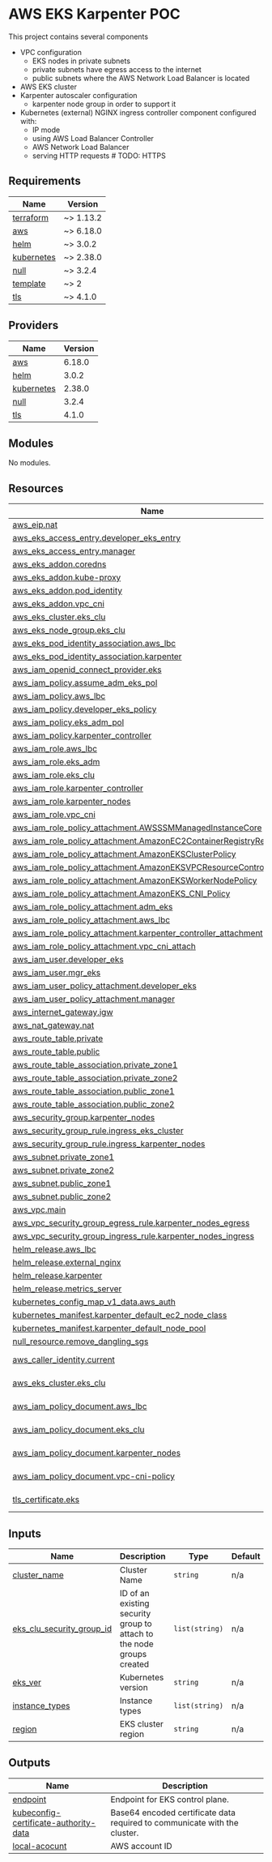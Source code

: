 <!-- BEGIN_TF_DOCS -->
# AWS EKS Karpenter POC

This project contains several components
- VPC configuration
  - EKS nodes in private subnets
  - private subnets have egress access to the internet
  - public subnets where the AWS Network Load Balancer is located
- AWS EKS cluster
- Karpenter autoscaler configuration
  - karpenter node group in order to support it
- Kubernetes (external) NGINX ingress controller component configured with:
  - IP mode
  - using AWS Load Balancer Controller
  - AWS Network Load Balancer
  - serving HTTP requests # TODO: HTTPS

## Requirements

| Name | Version |
|------|---------|
| <a name="requirement_terraform"></a> [terraform](#requirement\_terraform) | ~> 1.13.2 |
| <a name="requirement_aws"></a> [aws](#requirement\_aws) | ~> 6.18.0 |
| <a name="requirement_helm"></a> [helm](#requirement\_helm) | ~> 3.0.2 |
| <a name="requirement_kubernetes"></a> [kubernetes](#requirement\_kubernetes) | ~> 2.38.0 |
| <a name="requirement_null"></a> [null](#requirement\_null) | ~> 3.2.4 |
| <a name="requirement_template"></a> [template](#requirement\_template) | ~> 2 |
| <a name="requirement_tls"></a> [tls](#requirement\_tls) | ~> 4.1.0 |

## Providers

| Name | Version |
|------|---------|
| <a name="provider_aws"></a> [aws](#provider\_aws) | 6.18.0 |
| <a name="provider_helm"></a> [helm](#provider\_helm) | 3.0.2 |
| <a name="provider_kubernetes"></a> [kubernetes](#provider\_kubernetes) | 2.38.0 |
| <a name="provider_null"></a> [null](#provider\_null) | 3.2.4 |
| <a name="provider_tls"></a> [tls](#provider\_tls) | 4.1.0 |

## Modules

No modules.

## Resources

| Name | Type |
|------|------|
| [aws_eip.nat](https://registry.terraform.io/providers/hashicorp/aws/latest/docs/resources/eip) | resource |
| [aws_eks_access_entry.developer_eks_entry](https://registry.terraform.io/providers/hashicorp/aws/latest/docs/resources/eks_access_entry) | resource |
| [aws_eks_access_entry.manager](https://registry.terraform.io/providers/hashicorp/aws/latest/docs/resources/eks_access_entry) | resource |
| [aws_eks_addon.coredns](https://registry.terraform.io/providers/hashicorp/aws/latest/docs/resources/eks_addon) | resource |
| [aws_eks_addon.kube-proxy](https://registry.terraform.io/providers/hashicorp/aws/latest/docs/resources/eks_addon) | resource |
| [aws_eks_addon.pod_identity](https://registry.terraform.io/providers/hashicorp/aws/latest/docs/resources/eks_addon) | resource |
| [aws_eks_addon.vpc_cni](https://registry.terraform.io/providers/hashicorp/aws/latest/docs/resources/eks_addon) | resource |
| [aws_eks_cluster.eks_clu](https://registry.terraform.io/providers/hashicorp/aws/latest/docs/resources/eks_cluster) | resource |
| [aws_eks_node_group.eks_clu](https://registry.terraform.io/providers/hashicorp/aws/latest/docs/resources/eks_node_group) | resource |
| [aws_eks_pod_identity_association.aws_lbc](https://registry.terraform.io/providers/hashicorp/aws/latest/docs/resources/eks_pod_identity_association) | resource |
| [aws_eks_pod_identity_association.karpenter](https://registry.terraform.io/providers/hashicorp/aws/latest/docs/resources/eks_pod_identity_association) | resource |
| [aws_iam_openid_connect_provider.eks](https://registry.terraform.io/providers/hashicorp/aws/latest/docs/resources/iam_openid_connect_provider) | resource |
| [aws_iam_policy.assume_adm_eks_pol](https://registry.terraform.io/providers/hashicorp/aws/latest/docs/resources/iam_policy) | resource |
| [aws_iam_policy.aws_lbc](https://registry.terraform.io/providers/hashicorp/aws/latest/docs/resources/iam_policy) | resource |
| [aws_iam_policy.developer_eks_policy](https://registry.terraform.io/providers/hashicorp/aws/latest/docs/resources/iam_policy) | resource |
| [aws_iam_policy.eks_adm_pol](https://registry.terraform.io/providers/hashicorp/aws/latest/docs/resources/iam_policy) | resource |
| [aws_iam_policy.karpenter_controller](https://registry.terraform.io/providers/hashicorp/aws/latest/docs/resources/iam_policy) | resource |
| [aws_iam_role.aws_lbc](https://registry.terraform.io/providers/hashicorp/aws/latest/docs/resources/iam_role) | resource |
| [aws_iam_role.eks_adm](https://registry.terraform.io/providers/hashicorp/aws/latest/docs/resources/iam_role) | resource |
| [aws_iam_role.eks_clu](https://registry.terraform.io/providers/hashicorp/aws/latest/docs/resources/iam_role) | resource |
| [aws_iam_role.karpenter_controller](https://registry.terraform.io/providers/hashicorp/aws/latest/docs/resources/iam_role) | resource |
| [aws_iam_role.karpenter_nodes](https://registry.terraform.io/providers/hashicorp/aws/latest/docs/resources/iam_role) | resource |
| [aws_iam_role.vpc_cni](https://registry.terraform.io/providers/hashicorp/aws/latest/docs/resources/iam_role) | resource |
| [aws_iam_role_policy_attachment.AWSSSMManagedInstanceCore](https://registry.terraform.io/providers/hashicorp/aws/latest/docs/resources/iam_role_policy_attachment) | resource |
| [aws_iam_role_policy_attachment.AmazonEC2ContainerRegistryReadOnly](https://registry.terraform.io/providers/hashicorp/aws/latest/docs/resources/iam_role_policy_attachment) | resource |
| [aws_iam_role_policy_attachment.AmazonEKSClusterPolicy](https://registry.terraform.io/providers/hashicorp/aws/latest/docs/resources/iam_role_policy_attachment) | resource |
| [aws_iam_role_policy_attachment.AmazonEKSVPCResourceController](https://registry.terraform.io/providers/hashicorp/aws/latest/docs/resources/iam_role_policy_attachment) | resource |
| [aws_iam_role_policy_attachment.AmazonEKSWorkerNodePolicy](https://registry.terraform.io/providers/hashicorp/aws/latest/docs/resources/iam_role_policy_attachment) | resource |
| [aws_iam_role_policy_attachment.AmazonEKS_CNI_Policy](https://registry.terraform.io/providers/hashicorp/aws/latest/docs/resources/iam_role_policy_attachment) | resource |
| [aws_iam_role_policy_attachment.adm_eks](https://registry.terraform.io/providers/hashicorp/aws/latest/docs/resources/iam_role_policy_attachment) | resource |
| [aws_iam_role_policy_attachment.aws_lbc](https://registry.terraform.io/providers/hashicorp/aws/latest/docs/resources/iam_role_policy_attachment) | resource |
| [aws_iam_role_policy_attachment.karpenter_controller_attachment](https://registry.terraform.io/providers/hashicorp/aws/latest/docs/resources/iam_role_policy_attachment) | resource |
| [aws_iam_role_policy_attachment.vpc_cni_attach](https://registry.terraform.io/providers/hashicorp/aws/latest/docs/resources/iam_role_policy_attachment) | resource |
| [aws_iam_user.developer_eks](https://registry.terraform.io/providers/hashicorp/aws/latest/docs/resources/iam_user) | resource |
| [aws_iam_user.mgr_eks](https://registry.terraform.io/providers/hashicorp/aws/latest/docs/resources/iam_user) | resource |
| [aws_iam_user_policy_attachment.developer_eks](https://registry.terraform.io/providers/hashicorp/aws/latest/docs/resources/iam_user_policy_attachment) | resource |
| [aws_iam_user_policy_attachment.manager](https://registry.terraform.io/providers/hashicorp/aws/latest/docs/resources/iam_user_policy_attachment) | resource |
| [aws_internet_gateway.igw](https://registry.terraform.io/providers/hashicorp/aws/latest/docs/resources/internet_gateway) | resource |
| [aws_nat_gateway.nat](https://registry.terraform.io/providers/hashicorp/aws/latest/docs/resources/nat_gateway) | resource |
| [aws_route_table.private](https://registry.terraform.io/providers/hashicorp/aws/latest/docs/resources/route_table) | resource |
| [aws_route_table.public](https://registry.terraform.io/providers/hashicorp/aws/latest/docs/resources/route_table) | resource |
| [aws_route_table_association.private_zone1](https://registry.terraform.io/providers/hashicorp/aws/latest/docs/resources/route_table_association) | resource |
| [aws_route_table_association.private_zone2](https://registry.terraform.io/providers/hashicorp/aws/latest/docs/resources/route_table_association) | resource |
| [aws_route_table_association.public_zone1](https://registry.terraform.io/providers/hashicorp/aws/latest/docs/resources/route_table_association) | resource |
| [aws_route_table_association.public_zone2](https://registry.terraform.io/providers/hashicorp/aws/latest/docs/resources/route_table_association) | resource |
| [aws_security_group.karpenter_nodes](https://registry.terraform.io/providers/hashicorp/aws/latest/docs/resources/security_group) | resource |
| [aws_security_group_rule.ingress_eks_cluster](https://registry.terraform.io/providers/hashicorp/aws/latest/docs/resources/security_group_rule) | resource |
| [aws_security_group_rule.ingress_karpenter_nodes](https://registry.terraform.io/providers/hashicorp/aws/latest/docs/resources/security_group_rule) | resource |
| [aws_subnet.private_zone1](https://registry.terraform.io/providers/hashicorp/aws/latest/docs/resources/subnet) | resource |
| [aws_subnet.private_zone2](https://registry.terraform.io/providers/hashicorp/aws/latest/docs/resources/subnet) | resource |
| [aws_subnet.public_zone1](https://registry.terraform.io/providers/hashicorp/aws/latest/docs/resources/subnet) | resource |
| [aws_subnet.public_zone2](https://registry.terraform.io/providers/hashicorp/aws/latest/docs/resources/subnet) | resource |
| [aws_vpc.main](https://registry.terraform.io/providers/hashicorp/aws/latest/docs/resources/vpc) | resource |
| [aws_vpc_security_group_egress_rule.karpenter_nodes_egress](https://registry.terraform.io/providers/hashicorp/aws/latest/docs/resources/vpc_security_group_egress_rule) | resource |
| [aws_vpc_security_group_ingress_rule.karpenter_nodes_ingress](https://registry.terraform.io/providers/hashicorp/aws/latest/docs/resources/vpc_security_group_ingress_rule) | resource |
| [helm_release.aws_lbc](https://registry.terraform.io/providers/hashicorp/helm/latest/docs/resources/release) | resource |
| [helm_release.external_nginx](https://registry.terraform.io/providers/hashicorp/helm/latest/docs/resources/release) | resource |
| [helm_release.karpenter](https://registry.terraform.io/providers/hashicorp/helm/latest/docs/resources/release) | resource |
| [helm_release.metrics_server](https://registry.terraform.io/providers/hashicorp/helm/latest/docs/resources/release) | resource |
| [kubernetes_config_map_v1_data.aws_auth](https://registry.terraform.io/providers/hashicorp/kubernetes/latest/docs/resources/config_map_v1_data) | resource |
| [kubernetes_manifest.karpenter_default_ec2_node_class](https://registry.terraform.io/providers/hashicorp/kubernetes/latest/docs/resources/manifest) | resource |
| [kubernetes_manifest.karpenter_default_node_pool](https://registry.terraform.io/providers/hashicorp/kubernetes/latest/docs/resources/manifest) | resource |
| [null_resource.remove_dangling_sgs](https://registry.terraform.io/providers/hashicorp/null/latest/docs/resources/resource) | resource |
| [aws_caller_identity.current](https://registry.terraform.io/providers/hashicorp/aws/latest/docs/data-sources/caller_identity) | data source |
| [aws_eks_cluster.eks_clu](https://registry.terraform.io/providers/hashicorp/aws/latest/docs/data-sources/eks_cluster) | data source |
| [aws_iam_policy_document.aws_lbc](https://registry.terraform.io/providers/hashicorp/aws/latest/docs/data-sources/iam_policy_document) | data source |
| [aws_iam_policy_document.eks_clu](https://registry.terraform.io/providers/hashicorp/aws/latest/docs/data-sources/iam_policy_document) | data source |
| [aws_iam_policy_document.karpenter_nodes](https://registry.terraform.io/providers/hashicorp/aws/latest/docs/data-sources/iam_policy_document) | data source |
| [aws_iam_policy_document.vpc-cni-policy](https://registry.terraform.io/providers/hashicorp/aws/latest/docs/data-sources/iam_policy_document) | data source |
| [tls_certificate.eks](https://registry.terraform.io/providers/hashicorp/tls/latest/docs/data-sources/certificate) | data source |

## Inputs

| Name | Description | Type | Default | Required |
|------|-------------|------|---------|:--------:|
| <a name="input_cluster_name"></a> [cluster\_name](#input\_cluster\_name) | Cluster Name | `string` | n/a | yes |
| <a name="input_eks_clu_security_group_id"></a> [eks\_clu\_security\_group\_id](#input\_eks\_clu\_security\_group\_id) | ID of an existing security group to attach to the node groups created | `list(string)` | n/a | yes |
| <a name="input_eks_ver"></a> [eks\_ver](#input\_eks\_ver) | Kubernetes version | `string` | n/a | yes |
| <a name="input_instance_types"></a> [instance\_types](#input\_instance\_types) | Instance types | `list(string)` | n/a | yes |
| <a name="input_region"></a> [region](#input\_region) | EKS cluster region | `string` | n/a | yes |

## Outputs

| Name | Description |
|------|-------------|
| <a name="output_endpoint"></a> [endpoint](#output\_endpoint) | Endpoint for EKS control plane. |
| <a name="output_kubeconfig-certificate-authority-data"></a> [kubeconfig-certificate-authority-data](#output\_kubeconfig-certificate-authority-data) | Base64 encoded certificate data required to communicate with the cluster. |
| <a name="output_local-acocunt"></a> [local-acocunt](#output\_local-acocunt) | AWS account ID |
<!-- END_TF_DOCS -->